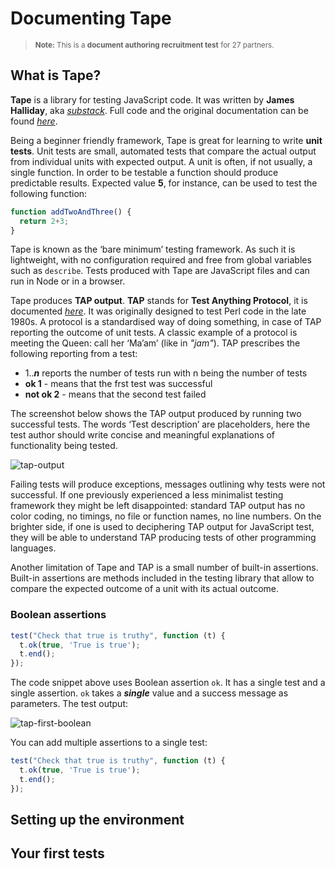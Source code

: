 # Documenting Tape
><small> **Note:** This is a **document authoring recruitment test** for 27 partners.</small>
## What is Tape?

**Tape** is a library for testing JavaScript code. It was written by **James Halliday**, aka [*substack*](https://substack.net/). Full code and the original documentation can be found [*here*](https://github.com/substack/tape).

Being a beginner friendly framework, Tape is great for learning to write **unit tests**. Unit tests are small, automated tests that compare the actual output from individual units with expected output. A unit is often, if not usually, a single function. In order to be testable a function should produce predictable results. Expected value **5**, for instance, can be used to test the following function:
```js
function addTwoAndThree() {
  return 2+3;
}
```
Tape is known as the ‘bare minimum’ testing framework. As such it is lightweight, with no configuration required and free from global variables such as `describe`. Tests produced with Tape are JavaScript files and can run in Node or in a browser.

Tape produces **TAP output**. **TAP** stands for **Test Anything Protocol**, it is documented [*here*](https://testanything.org/). It was originally designed to test Perl code in the late 1980s. A protocol is a standardised way of doing something, in case of TAP reporting the outcome of unit tests. A classic example of a protocol is meeting the Queen: call her ‘Ma’am’ (like in *"jam"*). TAP prescribes the following reporting from a test:

+ 1..***n*** reports the number of tests run with n being the number of tests
+ **ok 1** <message> - means that the frst test was successful
+ **not ok 2**  <message> - means that the second test failed

The screenshot below shows the TAP output produced by running two successful tests. The words ‘Test description’ are placeholders, here the test author should write concise and meaningful explanations of functionality being tested.

![tap-output](https://user-images.githubusercontent.com/18426161/46638963-61ea2f00-cb5b-11e8-9d5c-383f92c53b22.png)

Failing tests will produce exceptions, messages outlining why tests were not successful. If one previously experienced a less minimalist testing framework they might be left disappointed: standard TAP output has no color coding, no timings, no file or function names, no line numbers. On the brighter side, if one is used to deciphering TAP output for JavaScript test, they will be able to understand TAP producing tests of other programming languages.

Another limitation of Tape and TAP is a small number of built-in assertions. Built-in assertions are methods included in the testing library that allow to compare the expected outcome of a unit with its actual outcome.

### Boolean assertions

```js
test("Check that true is truthy", function (t) {
  t.ok(true, 'True is true');
  t.end();
});
```
The code snippet above uses Boolean assertion `ok`. It has a single test and a single assertion. `ok` takes a ***single*** value and a success message as parameters. The test output:

![tap-first-boolean](https://user-images.githubusercontent.com/18426161/46670202-7107c600-cbc9-11e8-83ef-02d5c32eae44.png)

You can add multiple assertions to a single test:

```js
test("Check that true is truthy", function (t) {
  t.ok(true, 'True is true');
  t.end();
});
```
## Setting up the environment

## Your first tests
